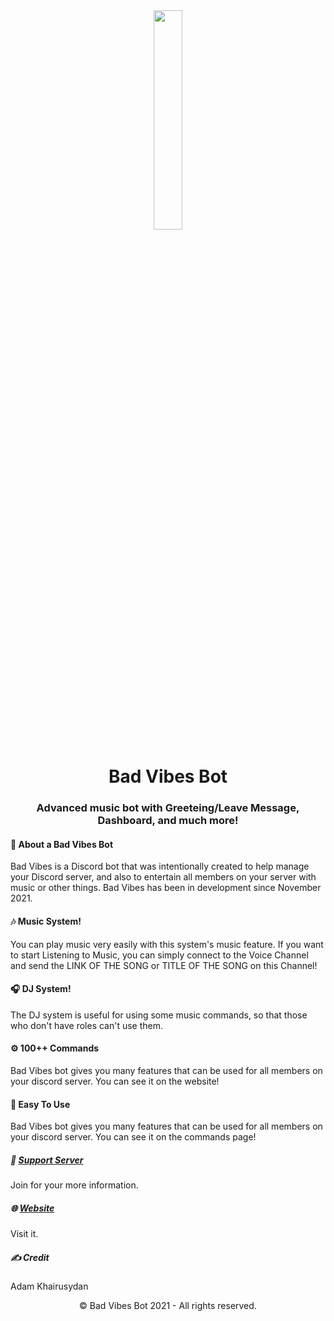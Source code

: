 <div align="center"><img src="https://cdn.discordapp.com/attachments/784917578974756904/938445237502763079/New_BV_png.png?width=522&height=480" width="30%"></div>
<h1 align="center"><b>Bad Vibes Bot</b></h1>
<h3 align="center">Advanced music bot with Greeteing/Leave Message, Dashboard, and much more!</h3>


#### 📌 About a Bad Vibes Bot
Bad Vibes is a Discord bot that was intentionally created to help manage your Discord server, and also to entertain all members on your server with music or other things.
Bad Vibes has been in development since November 2021.

#### 🎶 Music System!
You can play music very easily with this system's music feature.
If you want to start Listening to Music, you can simply connect to the Voice Channel and send the LINK OF THE SONG or TITLE OF THE SONG on this Channel!

#### 🎧 DJ System!
The DJ system is useful for using some music commands, so that those who don't have roles can't use them.

#### ⚙️ 100++ Commands
Bad Vibes bot gives you many features that can be used for all members on your discord server. You can see it on the website!

#### 🏓 Easy To Use
Bad Vibes bot gives you many features that can be used for all members on your discord server. You can see it on the commands page!

##### 📝 [Support Server](https://discord.gg/wrTHfMqzaQ)
Join for your more information.

##### 🌐 [Website](https://bad-vibes.adamkhairusydan.repl.co/)
Visit it.

##### ✍️ Credit
Adam Khairusydan

<p align="center">©️ Bad Vibes Bot 2021 - All rights reserved.</p>
